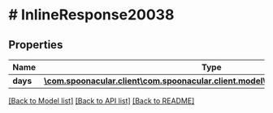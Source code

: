 # # InlineResponse20038

## Properties

Name | Type | Description | Notes
------------ | ------------- | ------------- | -------------
**days** | [**\com.spoonacular.client\com.spoonacular.client.model\InlineResponse20038Days[]**](InlineResponse20038Days.md) |  | 

[[Back to Model list]](../../README.md#documentation-for-models) [[Back to API list]](../../README.md#documentation-for-api-endpoints) [[Back to README]](../../README.md)


